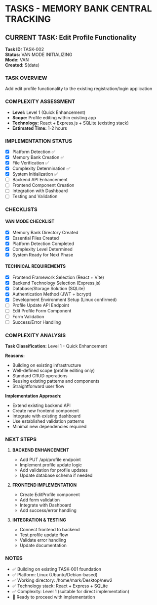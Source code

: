 # TASKS - MEMORY BANK CENTRAL TRACKING

## CURRENT TASK: Edit Profile Functionality

**Task ID:** TASK-002  
**Status:** VAN MODE INITIALIZING  
**Mode:** VAN  
**Created:** $(date)

### TASK OVERVIEW
Add edit profile functionality to the existing registration/login application

### COMPLEXITY ASSESSMENT
- **Level:** Level 1 (Quick Enhancement)
- **Scope:** Profile editing within existing app
- **Technology:** React + Express.js + SQLite (existing stack)
- **Estimated Time:** 1-2 hours

### IMPLEMENTATION STATUS
- [x] Platform Detection ✅
- [x] Memory Bank Creation ✅
- [x] File Verification ✅
- [x] Complexity Determination ✅
- [x] System Initialization ✅
- [ ] Backend API Enhancement
- [ ] Frontend Component Creation
- [ ] Integration with Dashboard
- [ ] Testing and Validation

### CHECKLISTS

#### VAN MODE CHECKLIST
- [x] Memory Bank Directory Created
- [x] Essential Files Created
- [x] Platform Detection Completed
- [x] Complexity Level Determined
- [x] System Ready for Next Phase

#### TECHNICAL REQUIREMENTS
- [x] Frontend Framework Selection (React + Vite)
- [x] Backend Technology Selection (Express.js)
- [x] Database/Storage Solution (SQLite)
- [x] Authentication Method (JWT + bcrypt)
- [x] Development Environment Setup (Linux confirmed)
- [ ] Profile Update API Endpoint
- [ ] Edit Profile Form Component
- [ ] Form Validation
- [ ] Success/Error Handling

### COMPLEXITY ANALYSIS
**Task Classification:** Level 1 - Quick Enhancement

**Reasons:**
- Building on existing infrastructure
- Well-defined scope (profile editing only)
- Standard CRUD operations
- Reusing existing patterns and components
- Straightforward user flow

**Implementation Approach:**
- Extend existing backend API
- Create new frontend component
- Integrate with existing dashboard
- Use established validation patterns
- Minimal new dependencies required

### NEXT STEPS
1. **BACKEND ENHANCEMENT**
   - Add PUT /api/profile endpoint
   - Implement profile update logic
   - Add validation for profile updates
   - Update database schema if needed

2. **FRONTEND IMPLEMENTATION**
   - Create EditProfile component
   - Add form validation
   - Integrate with Dashboard
   - Add success/error handling

3. **INTEGRATION & TESTING**
   - Connect frontend to backend
   - Test profile update flow
   - Validate error handling
   - Update documentation

### NOTES
- ✅ Building on existing TASK-001 foundation
- ✅ Platform: Linux (Ubuntu/Debian-based)
- ✅ Working directory: /home/mark/Desktop/new2
- ✅ Technology stack: React + Express + SQLite
- ✅ Complexity: Level 1 (suitable for direct implementation)
- 🚀 Ready to proceed with implementation 